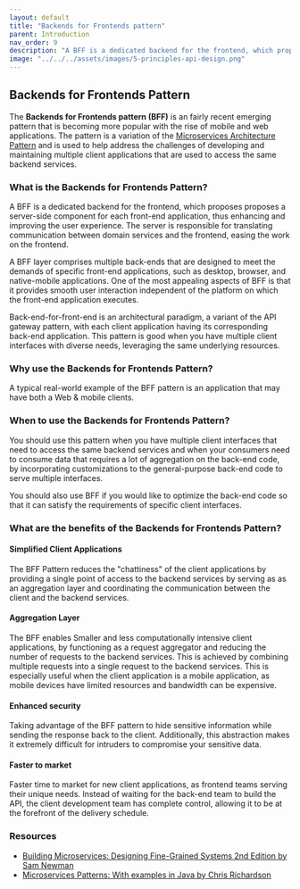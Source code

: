 ```yaml
---
layout: default
title: "Backends for Frontends pattern"
parent: Introduction
nav_order: 9
description: "A BFF is a dedicated backend for the frontend, which proposes proposes a server-side component for each front-end application, thus enhancing and improving the user experience."
image: "../../../assets/images/5-principles-api-design.png"
---
```

## Backends for Frontends Pattern

The **Backends for Frontends pattern (BFF)** is an fairly recent emerging pattern that is becoming more popular with the rise of mobile and web applications.  The pattern is a variation of the [Microservices Architecture Pattern](https://www.apitemplatepack.com/docs/introduction/microservices-architecture/ "Microservices Architecture Pattern - API Template Pack") and is used to help address the challenges of developing and maintaining multiple client applications that are used to access the same backend services.


### What is the Backends for Frontends Pattern?

A BFF is a dedicated backend for the frontend, which proposes proposes a server-side component for each front-end application, thus enhancing and improving the user experience. The server is responsible for translating communication between domain services and the frontend, easing the work on the frontend.

A BFF layer comprises multiple back-ends that are designed to meet the demands of specific front-end applications, such as desktop, browser, and native-mobile applications. One of the most appealing aspects of BFF is that it provides smooth user interaction independent of the platform on which the front-end application executes.

Back-end-for-front-end is an architectural paradigm, a variant of the API gateway pattern, with each client application having its corresponding back-end application. This pattern is good when you have multiple client interfaces with diverse needs, leveraging the same underlying resources. 



### Why use the Backends for Frontends Pattern?

A typical real-world example of the BFF pattern is an application that may have both a Web & mobile clients.

### When to use the Backends for Frontends Pattern?

You should use this pattern when you have multiple client interfaces that need to access the same backend services and when your consumers need to consume data that requires a lot of aggregation on the back-end code, by incorporating customizations to the general-purpose back-end code to serve multiple interfaces.

You should also use BFF if you would like to optimize the back-end code so that it can satisfy the requirements of specific client interfaces.

### What are the benefits of the Backends for Frontends Pattern?

#### Simplified Client Applications
The BFF Pattern reduces the "chattiness" of the client applications by providing a single point of access to the backend services by serving as as an aggregation layer and coordinating the communication between the client and the backend services.


#### Aggregation Layer
The BFF enables Smaller and less computationally intensive client applications, by functioning as a request aggregator and reducing the number of requests to the backend services. This is achieved by combining multiple requests into a single request to the backend services. This is especially useful when the client application is a mobile application, as mobile devices have limited resources and bandwidth can be expensive.

#### Enhanced security

Taking advantage of the BFF pattern to hide sensitive information while sending the response back to the client. Additionally, this abstraction makes it extremely difficult for intruders to compromise your sensitive data.

#### Faster to market
Faster time to market for new client applications, as frontend teams serving their unique needs.  Instead of waiting for the back-end team to build the API, the client development team has complete control, allowing it to be at the forefront of the delivery schedule.



### Resources

* [Building Microservices: Designing Fine-Grained Systems 2nd Edition by Sam Newman](https://amzn.to/3V0akJk "Building Microservices: Designing Fine-Grained Systems 2nd Edition by Sam Newman")
* [Microservices Patterns: With examples in Java by Chris Richardson](https://amzn.to/3oxWq5b "Microservices Patterns: With examples in Java by Chris Richardson")